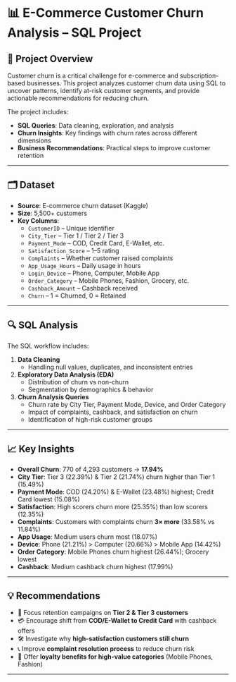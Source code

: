 # 📊 E-Commerce Customer Churn Analysis – SQL Project

## 📌 Project Overview
Customer churn is a critical challenge for e-commerce and subscription-based businesses. This project analyzes customer churn data using SQL to uncover patterns, identify at-risk customer segments, and provide actionable recommendations for reducing churn.

The project includes:
- **SQL Queries**: Data cleaning, exploration, and analysis
- **Churn Insights**: Key findings with churn rates across different dimensions
- **Business Recommendations**: Practical steps to improve customer retention
---

## 🗂 Dataset
- **Source**: E-commerce churn dataset (Kaggle)
- **Size**: 5,500+ customers  
- **Key Columns**:  
  - `CustomerID` – Unique identifier  
  - `City_Tier` – Tier 1 / Tier 2 / Tier 3  
  - `Payment_Mode` – COD, Credit Card, E-Wallet, etc.  
  - `Satisfaction_Score` – 1–5 rating  
  - `Complaints` – Whether customer raised complaints  
  - `App_Usage_Hours` – Daily usage in hours  
  - `Login_Device` – Phone, Computer, Mobile App  
  - `Order_Category` – Mobile Phones, Fashion, Grocery, etc.  
  - `Cashback_Amount` – Cashback received  
  - `Churn` – 1 = Churned, 0 = Retained  

---

## 🔍 SQL Analysis
The SQL workflow includes:
1. **Data Cleaning**  
   - Handling null values, duplicates, and inconsistent entries
2. **Exploratory Data Analysis (EDA)**  
   - Distribution of churn vs non-churn  
   - Segmentation by demographics & behavior  
3. **Churn Analysis Queries**  
   - Churn rate by City Tier, Payment Mode, Device, and Order Category  
   - Impact of complaints, cashback, and satisfaction on churn  
   - Identification of high-risk customer groups  

---

## 📈 Key Insights
- **Overall Churn**: 770 of 4,293 customers → **17.94%**  
- **City Tier**: Tier 3 (22.39%) & Tier 2 (21.74%) churn higher than Tier 1 (15.49%)  
- **Payment Mode**: COD (24.20%) & E-Wallet (23.48%) highest; Credit Card lowest (15.08%)  
- **Satisfaction**: High scorers churn more (25.35%) than low scorers (12.35%)  
- **Complaints**: Customers with complaints churn **3× more** (33.58% vs 11.84%)  
- **App Usage**: Medium users churn most (18.07%)  
- **Device**: Phone (21.21%) > Computer (20.66%) > Mobile App (14.42%)  
- **Order Category**: Mobile Phones churn highest (26.44%); Grocery lowest  
- **Cashback**: Medium cashback churn highest (17.99%)  

---

## 💡 Recommendations
- 🎯 Focus retention campaigns on **Tier 2 & Tier 3 customers**  
- 💳 Encourage shift from **COD/E-Wallet to Credit Card** with cashback offers  
- 🛠️ Investigate why **high-satisfaction customers still churn**  
- 📞 Improve **complaint resolution process** to reduce churn risk  
- 🚀 Offer **loyalty benefits for high-value categories** (Mobile Phones, Fashion)  

---
